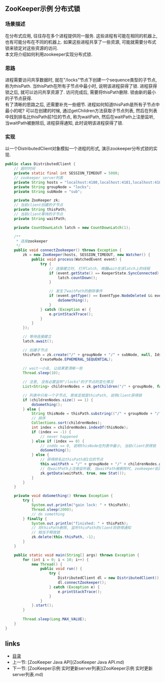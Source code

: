 ZooKeeper示例 分布式锁
----

### 场景描述
在分布式应用, 往往存在多个进程提供同一服务. 这些进程有可能在相同的机器上, 也有可能分布在不同的机器上. 如果这些进程共享了一些资源, 可能就需要分布式锁来锁定对这些资源的访问.  
本文将介绍如何利用zookeeper实现分布式锁.

### 思路
进程需要访问共享数据时, 就在"/locks"节点下创建一个sequence类型的子节点, 称为thisPath. 当thisPath在所有子节点中最小时, 说明该进程获得了锁. 进程获得锁之后, 就可以访问共享资源了. 访问完成后, 需要将thisPath删除. 锁由新的最小的子节点获得.  
有了清晰的思路之后, 还需要补充一些细节. 进程如何知道thisPath是所有子节点中最小的呢? 可以在创建的时候, 通过getChildren方法获取子节点列表, 然后在列表中找到排名比thisPath前1位的节点, 称为waitPath, 然后在waitPath上注册监听, 当waitPath被删除后, 进程获得通知, 此时说明该进程获得了锁.

### 实现
以一个DistributedClient对象模拟一个进程的形式, 演示zookeeper分布式锁的实现.

```java
public class DistributedClient {
	// 超时时间
	private static final int SESSION_TIMEOUT = 5000;
	// zookeeper server列表
	private String hosts = "localhost:4180,localhost:4181,localhost:4182";
	private String groupNode = "locks";
	private String subNode = "sub";

	private ZooKeeper zk;
	// 当前client创建的子节点
	private String thisPath;
	// 当前client等待的子节点
	private String waitPath;

	private CountDownLatch latch = new CountDownLatch(1);

	/**
	 * 连接zookeeper
	 */
	public void connectZookeeper() throws Exception {
		zk = new ZooKeeper(hosts, SESSION_TIMEOUT, new Watcher() {
			public void process(WatchedEvent event) {
				try {
					// 连接建立时, 打开latch, 唤醒wait在该latch上的线程
					if (event.getState() == KeeperState.SyncConnected) {
						latch.countDown();
					}

					// 发生了waitPath的删除事件
					if (event.getType() == EventType.NodeDeleted && event.getPath().equals(waitPath)) {
						doSomething();
					}
				} catch (Exception e) {
					e.printStackTrace();
				}
			}
		});

		// 等待连接建立
		latch.await();

		// 创建子节点
		thisPath = zk.create("/" + groupNode + "/" + subNode, null, Ids.OPEN_ACL_UNSAFE,
				CreateMode.EPHEMERAL_SEQUENTIAL);
		
		// wait一小会, 让结果更清晰一些
		Thread.sleep(10);

		// 注意, 没有必要监听"/locks"的子节点的变化情况
		List<String> childrenNodes = zk.getChildren("/" + groupNode, false);

		// 列表中只有一个子节点, 那肯定就是thisPath, 说明client获得锁
		if (childrenNodes.size() == 1) {
			doSomething();
		} else {
			String thisNode = thisPath.substring(("/" + groupNode + "/").length());
			// 排序
			Collections.sort(childrenNodes);
			int index = childrenNodes.indexOf(thisNode);
			if (index == -1) {
				// never happened
			} else if (index == 0) {
				// inddx == 0, 说明thisNode在列表中最小, 当前client获得锁
				doSomething();
			} else {
				// 获得排名比thisPath前1位的节点
				this.waitPath = "/" + groupNode + "/" + childrenNodes.get(index - 1);
				// 在waitPath上注册监听器, 当waitPath被删除时, zookeeper会回调监听器的process方法
				zk.getData(waitPath, true, new Stat());
			}
		}
	}

	private void doSomething() throws Exception {
		try {
			System.out.println("gain lock: " + thisPath);
			Thread.sleep(2000);
			// do something
		} finally {
			System.out.println("finished: " + thisPath);
			// 将thisPath删除, 监听thisPath的client将获得通知
			// 相当于释放锁
			zk.delete(this.thisPath, -1);
		}
	}

	public static void main(String[] args) throws Exception {
		for (int i = 0; i < 10; i++) {
			new Thread() {
				public void run() {
					try {
						DistributedClient dl = new DistributedClient();
						dl.connectZookeeper();
					} catch (Exception e) {
						e.printStackTrace();
					}
				}
			}.start();
		}
		
		Thread.sleep(Long.MAX_VALUE);
	}
}
```


links
-----
+ [目录](../zookeeper)
+ 上一节: [ZooKeeper Java API](ZooKeeper Java API.md)
+ 下一节: [ZooKeeper示例 实时更新server列表](ZooKeeper示例 实时更新server列表.md)
